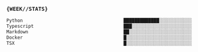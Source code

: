 ### `{WEEK//STATS}` 
<!--START_SECTION:waka-->

```txt
Python                                     █████████████░░░░░░░░░░░░   52.23 %
Typescript                                 ███░░░░░░░░░░░░░░░░░░░░░░   12.04 %
Markdown                                   ██░░░░░░░░░░░░░░░░░░░░░░░   07.56 %
Docker                                     █░░░░░░░░░░░░░░░░░░░░░░░░   03.83 %
TSX                                        █░░░░░░░░░░░░░░░░░░░░░░░░   03.57 %
```

<!--END_SECTION:waka-->
